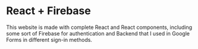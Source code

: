 # React + Firebase

This website is made with complete React and React components, including some sort of Firebase for authentication and Backend that I used in Google Forms in different sign-in methods.
